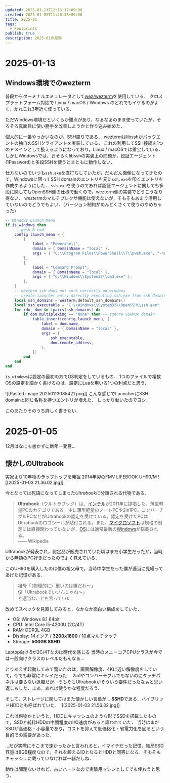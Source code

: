 ```yaml
---
updated: 2025-01-13T12:13:12+09:00
created: 2025-01-05T11:46:48+09:00
title: 2025-01
tags:
  - Footprints
publish: true
description: 2025-01の足跡
---
```

# 2025-01-13
## Windows環境でのwezterm
普段からターミナルエミュレータとして[wez/wezterm](https://github.com/wez/wezterm)を使用している．
クロスプラットフォーム対応で Linux / macOS / Windows のどれでもイケるのがよく，かれこれ3年近く使っている．

ただWindows環境だといくらか難点があり，なぁなぁのまま使っていたが，そろそろ真面目に使い勝手を改善しようかと作り込み始めた．

個人的に一番やっかいなのが，SSH周りである．
weztermはlibsshがバックエンドの独自のSSHクライアントを実装している．
これの利用してSSH接続を1つのドメインとして扱えるようになっており，Linux / macOSでは重宝している．
しかしWindowsでは，おそらくlibsshの実装上の問題か，認証エージェント(1Password)と多段SSHを使うとまともに動作しない．

仕方ないのでいつも`ssh.exe`を直打ちしていたが，だんだん面倒になってきたので，Windowsに限ってSSH domainのエントリを元に`ssh.exe`を叩くエントリを作成するようにした．
`ssh.exe`を使うのであれば認証エージェントに関しても多段に関してもOpenSSH側の仕様で動くので，wezterm側の実装でどうこうなり得ない．
weztermのマルチプレクサ機能は使えないが，そもそもあまり活用していないのでどうでもよい．（バージョン制約がめんどくさくて使うのやめちゃった）

```lua
-- Windows Launch Menu
if is_windows then
    -- pwsh & cmd
    config.launch_menu = {
        {
            label = "Powershell",
            domain = { DomainName = "local" },
            args = { "C:\\Program Files\\PowerShell\\7\\pwsh.exe", "-nologo" },
        },
        {
            label = "Command Prompt",
            domain = { DomainName = "local" },
            args = { "C:\\Windows\\System32\\cmd.exe" },
        },
    }
    -- wezterm ssh does not work correctly on windows
    -- create launcher entry directly executing ssh.exe from ssh domain
    local ssh_domains = wezterm.default_ssh_domains()
    local ssh_executable = "C:\\Windows\\System32\\OpenSSH\\ssh.exe"
    for idx, dom in ipairs(ssh_domains) do
        if dom.multiplexing == "None" then -- ignore SSHMUX domain
            table.insert(config.launch_menu, {
                label = dom.name,
                domain = { DomainName = "local" },
                args = {
                    ssh_executable,
                    dom.remote_address,
                },
            })
        end
    end
end
```
`is_windows`は設定の最初の方でOS判定をしているもの．
1つのファイルで複数OSの設定を細かく書けるのは，設定にLuaを用いる1つの利点だと思う．

![[Pasted image 20250113035421.png]]
こんな感じでLauncherにSSH domainと同じ名称を持つエントリが増えた．
しっかり動いたのでヨシ．

このあたりそのうち詳しく書きたい．

# 2025-01-05
12月はなにも書かずに新年一発目…
## 懐かしのUltrabook
実家より10年物のラップトップを発掘
2014年製のFMV LIFEBOOK UH90/M
![[2025-01-03 21.36.02.jpg]]

今となっては死語になってしまった*Ultrabook*に分類される代物である．
> **Ultrabook**（ウルトラブック）は、[インテル](https://ja.wikipedia.org/wiki/%E3%82%A4%E3%83%B3%E3%83%86%E3%83%AB "インテル")が2011年に提唱した、薄型軽量PCのカテゴリである。主に薄型軽量のノートPCや2in1PC、コンバーチブルPCなどがUltrabookの認定を受けている。認定を受けたPCはUltrabookのロゴシールが貼付される。また、[マイクロソフト](https://ja.wikipedia.org/wiki/%E3%83%9E%E3%82%A4%E3%82%AF%E3%83%AD%E3%82%BD%E3%83%95%E3%83%88 "マイクロソフト")は規格の制定には直接関わっていないが、[OS](https://ja.wikipedia.org/wiki/%E3%82%AA%E3%83%9A%E3%83%AC%E3%83%BC%E3%83%86%E3%82%A3%E3%83%B3%E3%82%B0%E3%82%B7%E3%82%B9%E3%83%86%E3%83%A0 "オペレーティングシステム")には通常最新の[Windows](https://ja.wikipedia.org/wiki/Microsoft_Windows "Microsoft Windows")が搭載される。  
> —— Wikipedia

Ultrabookが発表され，認定品が販売されていた頃はまだ小学生だったが，当時から無類のPC好きだったのでよく覚えている．

このUH90を購入したのは僕の祖父母で，当時中学生だった僕が適当に見繕ってあげた記憶がある．
> 祖母「（物理的に）重いのは嫌だわ〜」  
> 僕「Ultrabookでいいんじゃね〜」  
> と適当なことを言っていた

改めてスペックを見直してみると，なかなか面白い構成をしていた．
- OS: Windows 8.1 64bit
- CPU: Intel Core i5-4200U (2C/4T)
- RAM: DDR3L 4GB
- Display: 14インチ / **3200x1800** / 10点マルチタッチ
- Storage: **500GB SSHD**

Laptop向けi5が2C/4Tなのは時代を感じる
当時のメニーコアCPUクラスが今では一般向けクラスのレベルだもんなぁ…

とりあえず起動してみて驚いたのは，画面解像度．4Kに近い解像度をしていて，今でも非常にキレイだった．
2in1やコンバーチブルでもないのにタッチパネルは要らない派閥だが，そもそもUltrabookがそういう要件だったなぁと思い返しもした．まあ，あれば使うかな程度だろう．

そして，ストレージに関してはまた懐かしい言葉が…
**SSHD**である．ハイブリッドHDDとも呼ばれていた．
![[2025-01-03 21.56.32.jpg]]

これは何物かというと，HDDにキャッシュのような形でSSDを搭載したもので，SSDと純粋HDDの中間程度のI/O速度があると謳われていた．
当時はまだSSDが高価格・小容量であり，コストを抑えて低価格化・省電力化を図るという目的での需要があった．

…だが実際にそこまで速かったかと言われると，イマイチだった記憶．結局SSD容量は8GB程度なので，それを超えるIOとなるとHDDと同等になる．そもそもキャッシュに載っていなければ一緒だしね．

動作は問題ないけれど，古いハードなので実験用マシンとしてでも使おうと思う．